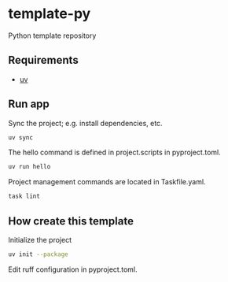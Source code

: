 # template-py

Python template repository

## Requirements

* [uv](https://docs.astral.sh/uv/)

## Run app

Sync the project; e.g. install dependencies, etc.

```sh
uv sync
```


The hello command is defined in project.scripts in pyproject.toml.

```sh
uv run hello
```

Project management commands are located in Taskfile.yaml.

```sh
task lint
```


## How create this template

Initialize the project

```sh
uv init --package
```

Edit ruff configuration in pyproject.toml.
